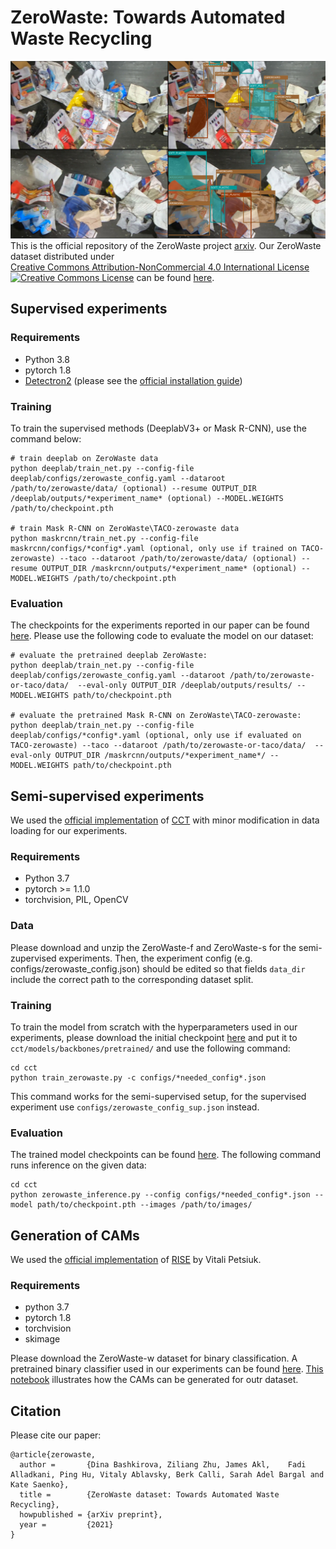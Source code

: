 # ZeroWaste: Towards Automated Waste Recycling

![Image](images/recycling_figure_1_v3.png)
This is the official repository of the ZeroWaste project [arxiv](http://a.com). Our ZeroWaste dataset distributed under 
<a rel="license" href="http://creativecommons.org/licenses/by-nc/4.0/"></a><br /><a rel="license" href="http://creativecommons.org/licenses/by-nc/4.0/">Creative Commons Attribution-NonCommercial 4.0 International License <img alt="Creative Commons License" style="border-width:0" src="https://i.creativecommons.org/l/by-nc/4.0/80x15.png" /></a>  can be found [here](http://csr.bu.edu/ftp/recycle/).

## Supervised experiments
### Requirements
* Python 3.8
* pytorch 1.8
* [Detectron2](https://github.com/facebookresearch/detectron2) (please see the [official installation guide](https://detectron2.readthedocs.io/en/latest/tutorials/install.html))

### Training
To train the supervised methods (DeeplabV3+ or Mask R-CNN), use the command below: 
```
# train deeplab on ZeroWaste data
python deeplab/train_net.py --config-file deeplab/configs/zerowaste_config.yaml --dataroot /path/to/zerowaste/data/ (optional) --resume OUTPUT_DIR /deeplab/outputs/*experiment_name* (optional) --MODEL.WEIGHTS /path/to/checkpoint.pth

# train Mask R-CNN on ZeroWaste\TACO-zerowaste data
python maskrcnn/train_net.py --config-file maskrcnn/configs/*config*.yaml (optional, only use if trained on TACO-zerowaste) --taco --dataroot /path/to/zerowaste/data/ (optional) --resume OUTPUT_DIR /maskrcnn/outputs/*experiment_name* (optional) --MODEL.WEIGHTS /path/to/checkpoint.pth
```

### Evaluation
The checkpoints for the experiments reported in our paper can be found [here](http://csr.bu.edu/ftp/recycle/models/). Please use the following code to evaluate the model on our dataset:
```
# evaluate the pretrained deeplab ZeroWaste:
python deeplab/train_net.py --config-file deeplab/configs/zerowaste_config.yaml --dataroot /path/to/zerowaste-or-taco/data/  --eval-only OUTPUT_DIR /deeplab/outputs/results/ --MODEL.WEIGHTS path/to/checkpoint.pth

# evaluate the pretrained Mask R-CNN on ZeroWaste\TACO-zerowaste:
python deeplab/train_net.py --config-file deeplab/configs/*config*.yaml (optional, only use if evaluated on TACO-zerowaste) --taco --dataroot /path/to/zerowaste-or-taco/data/  --eval-only OUTPUT_DIR /maskrcnn/outputs/*experiment_name*/ --MODEL.WEIGHTS path/to/checkpoint.pth
```

## Semi-supervised experiments
We used the [official implementation](https://github.com/yassouali/CCT) of [CCT](https://arxiv.org/pdf/2003.09005.pdf)  with minor modification in data loading for our experiments. 

### Requirements
* Python 3.7
* pytorch >= 1.1.0
* torchvision, PIL, OpenCV

### Data
Please download and unzip the ZeroWaste-f and ZeroWaste-s for the semi-zupervised experiments. Then, the experiment config (e.g. configs/zerowaste_config.json) should be edited so that fields ```data_dir``` include the correct path to the corresponding dataset split. 

### Training
To train the model from scratch with the hyperparameters used in our experiments, please download the initial checkpoint [here](https://github.com/yassouali/CCT/releases/download/v0.1/3x3resnet50-imagenet.pth) and put it to ```cct/models/backbones/pretrained/``` and use the following command:

```
cd cct
python train_zerowaste.py -c configs/*needed_config*.json
```
This command works for the semi-supervised setup, for the supervised experiment use ```configs/zerowaste_config_sup.json``` instead. 

### Evaluation
The trained model checkpoints can be found [here](http://csr.bu.edu/ftp/recycle/models/cct/). The following command runs inference on the given data: 

```
cd cct
python zerowaste_inference.py --config configs/*needed_config*.json --model path/to/checkpoint.pth --images /path/to/images/
```

## Generation of CAMs
We used the [official implementation](https://github.com/eclique/RISE) of [RISE](https://arxiv.org/abs/1806.07421) by Vitali Petsiuk. 
### Requirements
* python 3.7
* pytorch 1.8
* torchvision 
* skimage

Please download the ZeroWaste-w dataset for binary classification. A pretrained binary classifier used in our experiments can be found [here](http://csr.bu.edu/ftp/recycle/models/binary_classification/). [This notebook](rise/before_after_cams.ipynb) illustrates how the CAMs can be generated for outr dataset.


## Citation
Please cite our paper: 
```
@article{zerowaste,
  author =       {Dina Bashkirova, Ziliang Zhu, James Akl,    Fadi Alladkani, Ping Hu, Vitaly Ablavsky, Berk Calli, Sarah Adel Bargal and Kate Saenko},
  title =        {ZeroWaste dataset: Towards Automated Waste Recycling},
  howpublished = {arXiv preprint},
  year =         {2021}
}
```

